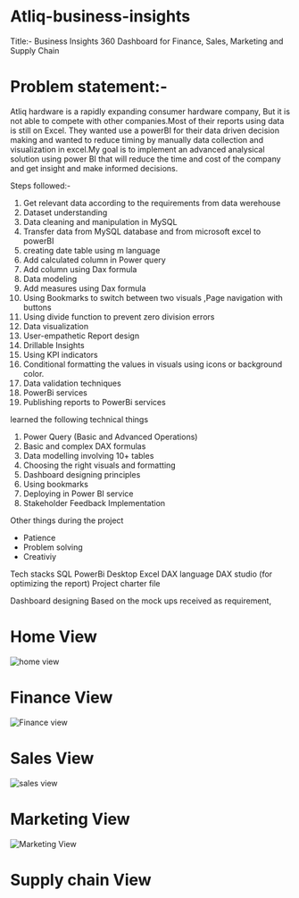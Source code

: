 # Atliq-business-insights

Title:- Business Insights 360 Dashboard for Finance, Sales, Marketing and Supply Chain

# Problem statement:-
Atliq hardware is a rapidly expanding consumer hardware company, But it is not able to compete with other companies.Most of their reports using data is still on Excel.
They wanted use a powerBI for their data driven decision making and wanted to reduce timing by manually data collection and visualization in excel.My goal is to implement an advanced analysical solution using power BI that will reduce the time and cost of the company and get insight and make informed decisions.

Steps followed:-
1. Get relevant data according to the requirements from data werehouse
2. Dataset understanding
3. Data cleaning and manipulation in MySQL
4. Transfer data from MySQL database and from microsoft excel to powerBI
5. creating date table using m language
6. Add calculated column in Power query
7. Add column using Dax formula
8. Data modeling
9. Add measures using Dax formula
10. Using Bookmarks to switch between two visuals ,Page navigation with buttons
11. Using divide function to prevent zero division errors
12. Data visualization
13. User-empathetic Report design
14. Drillable Insights
15. Using KPI indicators
16. Conditional formatting the values in visuals using icons or background color.
17. Data validation techniques
18. PowerBi services
19. Publishing reports to PowerBi services

 learned the following technical things

1. Power Query (Basic and Advanced Operations) 
2. Basic and complex DAX formulas
3. Data modelling involving 10+ tables
4. Choosing the right visuals and formatting
5. Dashboard designing principles
6. Using bookmarks
7. Deploying in Power BI service
8. Stakeholder Feedback Implementation

 Other things during the project
 - Patience
 - Problem solving
 - Creativiy

Tech stacks
SQL
PowerBi Desktop
Excel
DAX language
DAX studio (for optimizing the report)
Project charter file

Dashboard designing
Based on the mock ups received as requirement,

# Home View
![home view](https://github.com/hardikabhalala/Atliq-business-insights/assets/139356154/a5d209df-313b-4b5d-b499-9d1efdbdd19a)

# Finance View
![Finance view](https://github.com/hardikabhalala/Atliq-business-insights/assets/139356154/ba352b3e-6f4f-4d91-9fcc-25127e3cb08d)

# Sales View
![sales view](https://github.com/hardikabhalala/Atliq-business-insights/assets/139356154/b8c2a2a4-1889-46a0-bd07-fea6a3b11a9b)

# Marketing View
![Marketing View](https://github.com/hardikabhalala/Atliq-business-insights/assets/139356154/f5ad1bc9-4723-426c-b559-66c96513674d)

# Supply chain View

